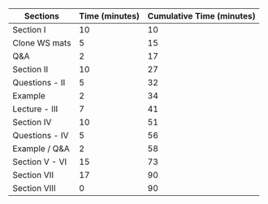 | Sections        | Time (minutes) |  Cumulative Time (minutes) |
|-----------------|----------------|----------------------------|
| Section I       |       10       |  10                        |
| Clone WS mats   |        5       |  15                        |
| Q&A             |        2       |  17                        |
| Section II      |       10       |  27                        |
| Questions - II  |        5       |  32                        |
| Example         |        2       |  34                        |
| Lecture - III   |        7       |  41                        |
| Section IV      |       10       |  51                        |
| Questions - IV  |        5       |  56                        |
| Example / Q&A   |        2       |  58                        |
| Section V - VI  |       15       |  73                        |
| Section VII     |       17       |  90                        |
| Section VIII    |        0       |  90                        |

